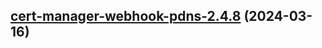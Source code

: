 

## [cert-manager-webhook-pdns-2.4.8](https://github.com/cyr-ius/truenas-charts/compare/cert-manager-webhook-pdns-2.4.7...cert-manager-webhook-pdns-2.4.8) (2024-03-16)

